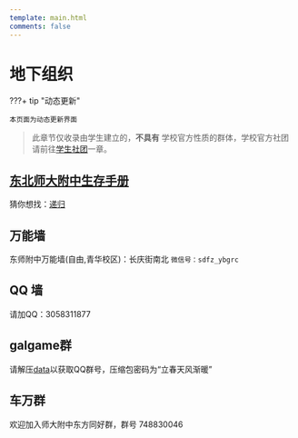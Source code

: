 ```yaml
---
template: main.html
comments: false
---
```


# 地下组织

???+ tip "动态更新"

    本页面为动态更新界面

> 此章节仅收录由学生建立的，__不具有__ 学校官方性质的群体，学校官方社团请前往[学生社团](./club.md)一章。

## [东北师大附中生存手册](https://ziyou-qinghua.github.io)

猜你想找：[递归](https://www.bing.com/search?q=%E9%80%92%E5%BD%92)

## 万能墙

东师附中万能墙(自由,青华校区)：长庆街南北 `微信号：sdfz_ybgrc` 

## QQ 墙

请加QQ：3058311877

## galgame群

请解压[data](https://github.com/ziyou-qinghua/ziyou-qinghua.github.io/blob/master/assets/data.7zip)以获取QQ群号，压缩包密码为“立春天风渐暖”

## 车万群

欢迎加入师大附中东方同好群，群号 748830046
